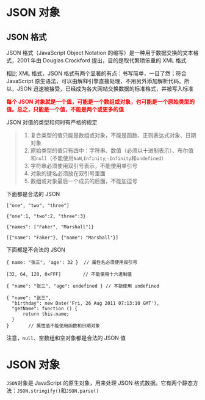 # JSON 对象

## JSON 格式

JSON 格式（JavaScript Object Notation 的缩写）是一种用于数据交换的文本格式，2001 年由 Douglas Crockford 提出，目的是取代繁琐笨重的 XML 格式

相比 XML 格式，JSON 格式有两个显著的有点：书写简单，一目了然；符合 JavaScript 原生语法，可以由解释引擎直接处理，不用另外添加解析代码。所以，JSON 迅速被接受，已经成为各大网站交换数据的标准格式，并被写入标准

<b style=color:red;>每个 JSON 对象就是一个值，可能是一个数组或对象，也可能是一个原始类型的值。总之，只能是一个值，不能是两个或更多的值</b>

JSON 对值的类型和何时有严格的规定

> 1. 复合类型的值只能是数组或对象，不能是函数、正则表达式对象、日期对象
> 2. 原始类型的值只有四中：字符串、数值（必须以十进制表示）、布尔值和`null`（不能使用`NaN`,`Infinity`,`-Infinity`和`undefined`）
> 3. 字符串必须使用双引号表示，不能使用单引号
> 4. 对象的键名必须放在双引号里面
> 5. 数组或对象最后一个成员的后面，不能加逗号

下面都是合法的 JSON

```
["one", "two", "three"]

{"one":1, "two":2, "three":3}

{"names": ["Faker", "Marshall"]}

[{"name": "Faker"}, {"name": "Marshall"}]
```

下面都是不合法的 JSON

```
{ name: "张三", 'age': 32 }  // 属性名必须使用双引号

[32, 64, 128, 0xFFF]        // 不能使用十六进制值

{ "name": "张三", "age": undefined } // 不能使用 undefined

{ "name": "张三",
  "birthday": new Date('Fri, 26 Aug 2011 07:13:10 GMT'),
  "getName": function () {
      return this.name;
  }
}       // 属性值不能使用函数和日期对象
```

注意，`null`、空数组和空对象都是合法的 JSON 值

# JSON 对象

`JSON`对象是 JavaScript 的原生对象，用来处理 JSON 格式数据。它有两个静态方法：`JSON.stringify()`和`JSON.parse()`
